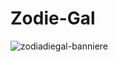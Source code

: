 # Zodie-Gal
![zodiadiegal-banniere](https://user-images.githubusercontent.com/112189526/221242871-8dab8233-f6dd-4172-9a8a-b38108713f8c.png)


